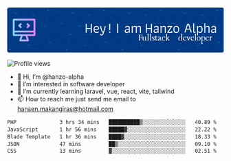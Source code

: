 ![Header](./github-header-image.png)

![Profile views](https://gpvc.arturio.dev/hanzo-alpha)

- 👋 Hi, I’m @hanzo-alpha
- 👀 I’m interested in software developer
- 🌱 I’m currently learning laravel, vue, react, vite, tailwind
- 📫 How to reach me just send me email to hansen.makangiras@hotmail.com 

<!---
hanzo-alpha/hanzo-alpha is a ✨ special ✨ repository because its `README.md` (this file) appears on your GitHub profile.
You can click the Preview link to take a look at your changes.
--->

<!--START_SECTION:waka-->

```txt
PHP              3 hrs 34 mins   ██████████▒░░░░░░░░░░░░░░   40.89 %
JavaScript       1 hr 56 mins    █████▓░░░░░░░░░░░░░░░░░░░   22.22 %
Blade Template   1 hr 36 mins    ████▓░░░░░░░░░░░░░░░░░░░░   18.33 %
JSON             47 mins         ██▒░░░░░░░░░░░░░░░░░░░░░░   09.10 %
CSS              13 mins         ▓░░░░░░░░░░░░░░░░░░░░░░░░   02.51 %
```

<!--END_SECTION:waka-->
